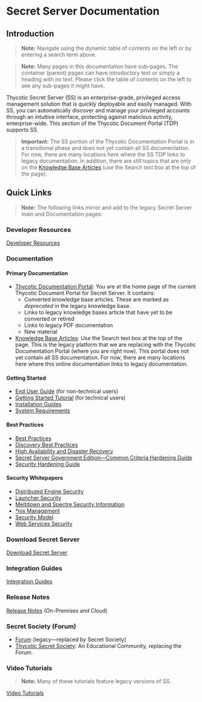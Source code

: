 [title]: # (Secret Server Documentation)
[tags]: #
[priority]: # (1000)

# Secret Server Documentation

## Introduction

>**Note:** Navigate using the dynamic table of contents on the left or by entering a search term above.

> **Note:** Many pages in this documentation have sub-pages. The container (parent) pages can have introductory text or simply a heading with no text. Please click the table of contents on the left to see any sub-pages it might have.

Thycotic Secret Server (SS) is an enterprise-grade, privileged access management solution that is quickly deployable and easily managed. With SS, you can automatically discover and manage your privileged accounts through an intuitive interface, protecting against malicious activity, enterprise-wide. This section of the Thycotic Document Portal (TDP) supports SS.

>**Important:** The SS portion of the Thycotic Documentation Portal is in a transitional phase and does not yet contain all SS documentation. For now, there are many locations here where the SS TDP links to legacy documentation. In addition, there are still topics that are only on the [Knowledge Base Articles](https://thycotic.force.com/support/s/topic/0TO370000008fpDGAQ/secret-server) (use the Search text box at the top of the page).

## Quick Links

> **Note:** The following links mirror and add to the legacy Secret Server main and Documentation pages:

### Developer Resources

[Developer Resources](./developer-resources/index.md)

### Documentation

#### Primary Documentation

- [Thycotic Documentation Portal](https://docs.thycotic.com/ss/): You are at the home page of the current Thycotic Document Portal for Secret Server. It contains:
  - Converted knowledge base articles. These are marked as *deprecated* in the legacy knowledge base.
  - Links to legacy knowledge bases article that have yet to be converted or retired
  - Links to legacy PDF documentation
  - New material
- [Knowledge Base Articles](https://thycotic.force.com/support/s/topic/0TO370000008fpDGAQ/secret-server): Use the Search text box at the top of the page. This is the legacy platform that we are replacing with the Thycotic Documentation Portal (where you are right now). This portal does not yet contain all SS documentation. For now, there are many locations here where this online documentation links to legacy documentation.

#### Getting Started

- [End User Guide](https://docs.thycotic.com/ss/10.8.0/secret-server-end-user-guide) (for non-technical users) 
- [Getting Started Tutorial](https://docs.thycotic.com/ss/10.8.0/getting-started-tutorial) (for technical users)
- [Installation Guides](https://docs.thycotic.com/ss/10.8.0/secret-server-setup/installation)
- [System Requirements](https://docs.thycotic.com/ss/10.8.0/secret-server-setup/system-requirements) 

#### Best Practices  

- [Best Practices](https://thycotic.force.com/support/s/article/Best-Practices-Secret-Server)  
- [Discovery Best Practices](./discovery/discovery-best-practices/index.md)  
- [High Availability and Disaster Recovery](https://thycotic.force.com/support/s/article/Secret-Server-HADR)  
- [Secret Server Government Edition—Common Criteria Hardening Guide](https://updates.thycotic.net/secretserver/documents/gov/SS_CommonCriteria_HardeningGuide_v10.pdf)
- [Security Hardening Guide](https://docs.thycotic.com/ss/10.8.0/security-hardening)  

#### Security Whitepapers
- [Distributed Engine Security](https://updates.thycotic.net/secretserver/documents/SS_Sec_DistributedEngine.pdf)
- [Launcher Security](https://updates.thycotic.net/secretserver/documents/SS_Sec_Launcher.pdf) 
- [Meltdown and Spectre Security Information](https://updates.thycotic.net/secretserver/documents/SS_Sec_MeltdownAndSpectre.pdf) 
- [\*nix Management](https://updates.thycotic.net/secretserver/documents/SS_Sec_nixManagement.pdf)
- [Security Model](https://updates.thycotic.net/secretserver/documents/SS_Security_Model.pdf)
- [Web Services Security](https://updates.thycotic.net/secretserver/documents/SS_Sec_WebServices.pdf) 

### Download Secret Server

[Download Secret Server](https://thycotic.force.com/support/s/download-onprem)

### Integration Guides

[Integration Guides](https://docs.thycotic.com/ssi)

### Release Notes

[Release Notes](./release-notes/index.md) (On-Premises and Cloud) 

### Secret Society (Forum)

- [Forum](https://thycotic.force.com/support/s/topic/0TO370000008fpDGAQ/secret-server) (legacy—replaced by Secret Society)
- [Thycotic Secret Society](https://thycotic.com/community/secret-society/): An Educational Community, replacing the Forum.

### Video Tutorials

> **Note:** Many of these tutorials feature legacy versions of SS.

[Video Tutorials](https://thycotic.force.com/support/s/videos)